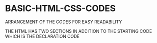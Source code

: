 # BASIC-HTML-CSS-CODES
ARRANGEMENT OF THE CODES FOR EASY READABILITY

THE HTML HAS TWO SECTIONS IN ADDITION TO THE STARTING CODE WHICH IS THE DECLARATION CODE

